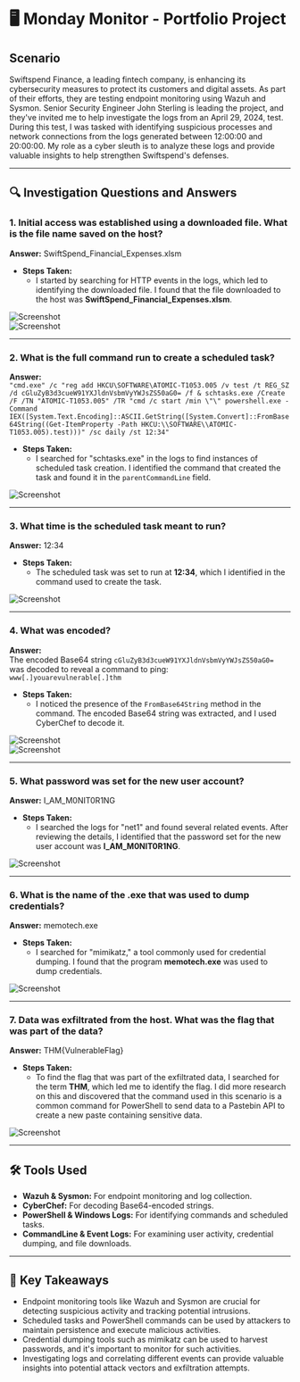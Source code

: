 # 🖥️ Monday Monitor - Portfolio Project

## Scenario
Swiftspend Finance, a leading fintech company, is enhancing its cybersecurity measures to protect its customers and digital assets. As part of their efforts, they are testing endpoint monitoring using Wazuh and Sysmon. Senior Security Engineer John Sterling is leading the project, and they've invited me to help investigate the logs from an April 29, 2024, test. During this test, I was tasked with identifying suspicious processes and network connections from the logs generated between 12:00:00 and 20:00:00. My role as a cyber sleuth is to analyze these logs and provide valuable insights to help strengthen Swiftspend's defenses.

---

## 🔍 Investigation Questions and Answers

### 1. **Initial access was established using a downloaded file. What is the file name saved on the host?**
**Answer:** SwiftSpend_Financial_Expenses.xlsm  
- **Steps Taken:**  
  - I started by searching for HTTP events in the logs, which led to identifying the downloaded file. I found that the file downloaded to the host was **SwiftSpend_Financial_Expenses.xlsm**.  

![Screenshot](https://i.imgur.com/3FoCrLy.png)  
![Screenshot](https://i.imgur.com/xiEdSs7.png)

---

### 2. **What is the full command run to create a scheduled task?**
**Answer:**  
`"cmd.exe" /c "reg add HKCU\SOFTWARE\ATOMIC-T1053.005 /v test /t REG_SZ /d cGluZyB3d3cueW91YXJldnVsbmVyYWJsZS50aG0= /f & schtasks.exe /Create /F /TN "ATOMIC-T1053.005" /TR "cmd /c start /min \"\" powershell.exe -Command IEX([System.Text.Encoding]::ASCII.GetString([System.Convert]::FromBase64String((Get-ItemProperty -Path HKCU:\\SOFTWARE\\ATOMIC-T1053.005).test)))" /sc daily /st 12:34"`  
- **Steps Taken:**  
  - I searched for "schtasks.exe" in the logs to find instances of scheduled task creation. I identified the command that created the task and found it in the `parentCommandLine` field.  

![Screenshot](https://i.imgur.com/PiCZoto.png)

---

### 3. **What time is the scheduled task meant to run?**
**Answer:** 12:34  
- **Steps Taken:**  
  - The scheduled task was set to run at **12:34**, which I identified in the command used to create the task.  

![Screenshot](https://i.imgur.com/xi0eGxx.png)

---

### 4. **What was encoded?**
**Answer:**  
The encoded Base64 string `cGluZyB3d3cueW91YXJldnVsbmVyYWJsZS50aG0=` was decoded to reveal a command to ping:  
`www[.]youarevulnerable[.]thm`  
- **Steps Taken:**  
  - I noticed the presence of the `FromBase64String` method in the command. The encoded Base64 string was extracted, and I used CyberChef to decode it.  

![Screenshot](https://i.imgur.com/NcXRjS8.png)  
![Screenshot](https://i.imgur.com/wOkueyr.png)

---

### 5. **What password was set for the new user account?**
**Answer:** I_AM_M0NIT0R1NG  
- **Steps Taken:**  
  - I searched the logs for "net1" and found several related events. After reviewing the details, I identified that the password set for the new user account was **I_AM_M0NIT0R1NG**.  

![Screenshot](https://i.imgur.com/hm7rJEr.png)

---

### 6. **What is the name of the .exe that was used to dump credentials?**
**Answer:** memotech.exe  
- **Steps Taken:**  
  - I searched for "mimikatz," a tool commonly used for credential dumping. I found that the program **memotech.exe** was used to dump credentials.  

![Screenshot](https://i.imgur.com/NrsaJ7A.png)

---

### 7. **Data was exfiltrated from the host. What was the flag that was part of the data?**
**Answer:** THM{VulnerableFlag}  
- **Steps Taken:**  
  - To find the flag that was part of the exfiltrated data, I searched for the term **THM**, which led me to identify the flag. I did more research on this and discovered that the command used in this scenario is a common command for PowerShell to send data to a Pastebin API to create a new paste containing sensitive data.  

![Screenshot](https://i.imgur.com/qFJ4Pte.png)

---

## 🛠️ Tools Used  
- **Wazuh & Sysmon:** For endpoint monitoring and log collection.  
- **CyberChef:** For decoding Base64-encoded strings.  
- **PowerShell & Windows Logs:** For identifying commands and scheduled tasks.  
- **CommandLine & Event Logs:** For examining user activity, credential dumping, and file downloads.  

---

## 🧠 Key Takeaways  
- Endpoint monitoring tools like Wazuh and Sysmon are crucial for detecting suspicious activity and tracking potential intrusions.  
- Scheduled tasks and PowerShell commands can be used by attackers to maintain persistence and execute malicious activities.  
- Credential dumping tools such as mimikatz can be used to harvest passwords, and it's important to monitor for such activities.  
- Investigating logs and correlating different events can provide valuable insights into potential attack vectors and exfiltration attempts.  
